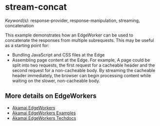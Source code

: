 # stream-concat

*Keyword(s):* response-provider, response-manipulation, streaming, concatenation<br>

This example demonstrates how an EdgeWorker can be used to concatenate the responses from multiple subrequests.  This may be useful as a starting point for:

* Bundling JavaScript and CSS files at the Edge
* Assembling page content at the Edge.  For example, A page could be split into two requests, the first request for a cacheable header and the second request for a non-cacheable body.  By streaming the cacheable header immediately, the browser can begin processing content while waiting on the slower, non-cacheable body.

 
## More details on EdgeWorkers
- [Akamai EdgeWorkers](https://developer.akamai.com/akamai-edgeworkers-overview)
- [Akamai EdgeWorkers Examples](https://github.com/akamai/edgeworkers-examples)
- [Akamai EdgeWorkers Techdocs](https://techdocs.akamai.com/edgeworkers/docs)
